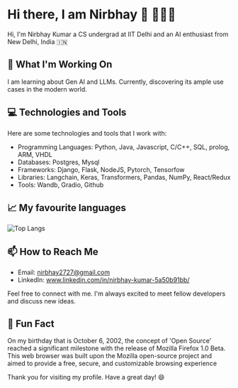 # Hi there, I am Nirbhay 👋 🧑🏽‍💻

Hi, I'm Nirbhay Kumar a CS undergrad at IIT Delhi and an AI enthusiast from New Delhi, India 🇮🇳

## 🔭 What I'm Working On

I am learning about Gen AI and LLMs. Currently, discovering its ample use cases in the modern world.

## 💻 Technologies and Tools

Here are some technologies and tools that I work with:

- Programming Languages: Python, Java, Javascript, C/C++, SQL, prolog, ARM, VHDL
- Databases: Postgres, Mysql
- Frameworks: Django, Flask, NodeJS, Pytorch, Tensorfow
- Libraries: Langchain, Keras, Transformers, Pandas, NumPy, React/Redux
- Tools: Wandb, Gradio, Github

## 📈 My favourite languages

![Top Langs](https://github-readme-stats.vercel.app/api/top-langs/?username=CharalambosIoannou&theme=tokyonight)


## 📫 How to Reach Me

- Email: nirbhay2727@gmail.com
- LinkedIn: www.linkedin.com/in/nirbhay-kumar-5a50b91bb/

Feel free to connect with me. I'm always excited to meet fellow developers and discuss new ideas.

## 🎯 Fun Fact

On my birthday that is October 6, 2002, the concept of 'Open Source' reached a significant milestone with the release of Mozilla Firefox 1.0 Beta. This web browser was built upon the Mozilla open-source project and aimed to provide a free, secure, and customizable browsing experience

Thank you for visiting my profile. Have a great day! 😄
